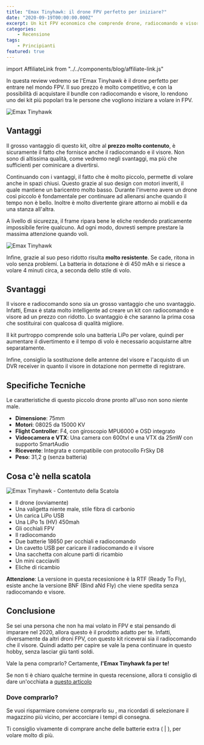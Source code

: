 ```yaml
---
title: "Emax Tinyhawk: il drone FPV perfetto per iniziare?"
date: "2020-09-19T00:00:00.000Z"
excerpt: Un kit FPV economico che comprende drone, radiocomando e visore. L'Emax Tinyhawk è il drone giusto per inziare a volrare in FPV? In questa recensione vedremo quali sono i suoi vantaggi e svantaggi.
categories:
    - Recensione
tags: 
    - Principianti
featured: true
---
```


import AffiliateLink from "../../components/blog/affiliate-link.js"

In questa review vedremo se l'Emax Tinyhawk è il drone perfetto per entrare nel mondo FPV. Il suo prezzo è molto competitivo, e con la possibilità di acquistare il bundle con radiocomando e visore, lo rendono uno dei kit più popolari tra le persone che vogliono iniziare a volare in FPV.

![Emax Tinyhawk](/assets/emax-tinyhawk/tinyhawk_3.png)


## Vantaggi
Il grosso vantaggio di questo kit, oltre al **prezzo molto contenuto**, è sicuramente il fatto che fornisce anche il radiocomando e il visore. Non sono di altissima qualità, come vedremo negli svantaggi, ma più che sufficienti per cominicare a divertirsi.

Continuando con i vantaggi, il fatto che è molto piccolo, permette di volare anche in spazi chiusi. Questo grazie al suo design con motori inveriti, il quale mantiene un baricentro molto basso. Durante l'inverno avere un drone così piccolo è fondamentale per continuare ad allenarsi anche quando il tempo non è bello. Inoltre è molto divertente girare attorno ai mobili e da una stanza all'altra. 

A livello di sicurezza, il frame ripara bene le eliche rendendo praticamente impossibile ferire qualcuno. Ad ogni modo, dovresti sempre prestare la massima attenzione quando voli. 

![Emax Tinyhawk](/assets/emax-tinyhawk/tinyhawk_1.png)

Infine, grazie al suo peso ridotto risulta **molto resistente**. Se cade, ritona in volo senza problemi. La batteria in dotazione è di 450 mAh e si riesce a volare 4 minuti circa, a seconda dello stile di volo.


## Svantaggi
Il visore e radiocomando sono sia un grosso vantaggio che uno svantaggio. Infatti, Emax è stata molto intelligente ad creare un kit con radiocomando e visore ad un prezzo con ridotto. Lo svantaggio è che saranno la prima cosa che sostituirai con qualcosa di qualità migliore. 

Il kit purtroppo comprende solo una batteria LiPo per volare, quindi per aumentare il divertimento e il tempo di volo è necessario acquistarne altre separatamente.

Infine, consiglio la sostituzione delle antenne del visore e l'acquisto di un DVR receiver in quanto il visore in dotazione non permette di registrare.

## Specifiche Tecniche

Le caratteristiche di questo piccolo drone pronto all'uso non sono niente male.

- **Dimensione**: 75mm 
- **Motori**: 08025 da 15000 KV
- **Flight Controller**: F4, con giroscopio MPU6000 e OSD integrato
- **Videocamera e VTX**: Una camera con 600tvl e una VTX da 25mW con supporto SmartAudio
- **Ricevente**: Integrata e compatibile con protocollo FrSky D8
- **Peso**: 31,2 g (senza batteria)


## Cosa c'è nella scatola

![Emax Tinyhawk - Contentuto della Scatola](/assets/emax-tinyhawk/tinyhawk_2.png)

- Il drone (ovviamente)
- Una valigetta niente male, stile fibra di carbonio
- Un carica LiPo USB
- Una LiPo 1s (HV) 450mah 
- Gli occhiali FPV 
- Il radiocomando 
- Due batterie 18650 per occhiali e radiocomando
- Un cavetto USB per caricare il radiocomando e il visore
- Una sacchetta con alcune parti di ricambio
- Un mini cacciaviti
- Eliche di ricambio

**Attenzione**: La versione in questa recesionione è la RTF (Ready To Fly), esiste anche la versione BNF (Bind aNd Fly) che viene spedita senza radiocomando e visore.

## Conclusione

Se sei una persona che non ha mai volato in FPV e stai pensando di imparare nel 2020, allora questo è il prodotto adatto per te. Infatti, diversamente da altri droni FPV, con questo kit riceverai sia il radiocomando che il visore. Quindi adatto per capire se vale la pena continuare in questo hobby, senza lasciar giù tanti soldi.

Vale la pena comprarlo? Certamente, **l'Emax Tinyhawk fa per te!**

Se non ti è chiaro qualche termine in questa recensione, allora ti consiglio di dare un'occhiata a [questo articolo](https://lucafpv.com/bibbia-fpv/)


### Dove comprarlo?

Se vuoi risparmiare conviene comprarlo su <AffiliateLink href="https://www.banggood.com/custlink/Dv3Yrz4CHs" label="Banggood"/>, ma ricordati di selezionare il magazzino più vicino, per accorciare i tempi di consegna.

Ti consiglio vivamente di comprare anche delle batterie extra (<AffiliateLink href="https://amzn.to/3iL30xn" label="Amazon"/> | <AffiliateLink href="https://www.banggood.com/custlink/vmGEpM4CWs" label="Banggood"/>), per volare molto di più.